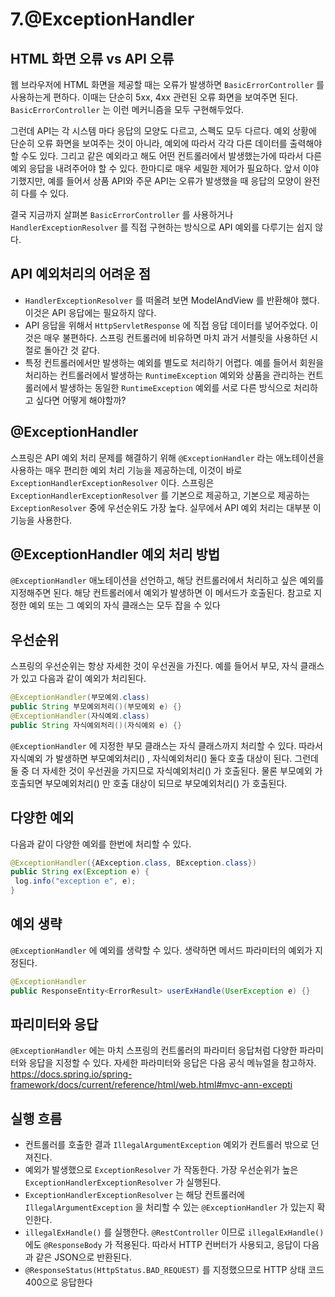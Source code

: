 # 7.@ExceptionHandler
## HTML 화면 오류 vs API 오류
웹 브라우저에 HTML 화면을 제공할 때는 오류가 발생하면 `BasicErrorController` 를 사용하는게 편하다.
이때는 단순히 5xx, 4xx 관련된 오류 화면을 보여주면 된다. `BasicErrorController` 는 이런 메커니즘을 모두 구현해두었다.

그런데 API는 각 시스템 마다 응답의 모양도 다르고, 스펙도 모두 다르다. 예외 상황에 단순히 오류 화면을
보여주는 것이 아니라, 예외에 따라서 각각 다른 데이터를 출력해야 할 수도 있다. 그리고 같은 예외라고
해도 어떤 컨트롤러에서 발생했는가에 따라서 다른 예외 응답을 내려주어야 할 수 있다. 한마디로 매우
세밀한 제어가 필요하다.
앞서 이야기했지만, 예를 들어서 상품 API와 주문 API는 오류가 발생했을 때 응답의 모양이 완전히 다를 수 있다.

결국 지금까지 살펴본 `BasicErrorController` 를 사용하거나 `HandlerExceptionResolver` 를 직접
구현하는 방식으로 API 예외를 다루기는 쉽지 않다.

## API 예외처리의 어려운 점
- `HandlerExceptionResolver` 를 떠올려 보면 ModelAndView 를 반환해야 했다. 이것은 API 응답에는 필요하지 않다.
- API 응답을 위해서 `HttpServletResponse` 에 직접 응답 데이터를 넣어주었다. 이것은 매우 불편하다. 
스프링 컨트롤러에 비유하면 마치 과거 서블릿을 사용하던 시절로 돌아간 것 같다.
- 특정 컨트롤러에서만 발생하는 예외를 별도로 처리하기 어렵다. 예를 들어서 회원을 처리하는 컨트롤러에서
발생하는 `RuntimeException` 예외와 상품을 관리하는 컨트롤러에서 발생하는 동일한
`RuntimeException` 예외를 서로 다른 방식으로 처리하고 싶다면 어떻게 해야할까?
## @ExceptionHandler
스프링은 API 예외 처리 문제를 해결하기 위해 `@ExceptionHandler` 라는 애노테이션을 사용하는 매우
편리한 예외 처리 기능을 제공하는데, 이것이 바로 `ExceptionHandlerExceptionResolver` 이다. 
스프링은 `ExceptionHandlerExceptionResolver` 를 기본으로 제공하고, 기본으로 제공하는
`ExceptionResolver` 중에 우선순위도 가장 높다. 실무에서 API 예외 처리는 대부분 이 기능을 사용한다.

## @ExceptionHandler 예외 처리 방법
`@ExceptionHandler` 애노테이션을 선언하고, 해당 컨트롤러에서 처리하고 싶은 예외를 지정해주면 된다. 
해당 컨트롤러에서 예외가 발생하면 이 메서드가 호출된다. 참고로 지정한 예외 또는 그 예외의 자식
클래스는 모두 잡을 수 있다


## 우선순위
스프링의 우선순위는 항상 자세한 것이 우선권을 가진다. 예를 들어서 부모, 자식 클래스가 있고 다음과 같이
예외가 처리된다.
```java
@ExceptionHandler(부모예외.class)
public String 부모예외처리()(부모예외 e) {}
@ExceptionHandler(자식예외.class)
public String 자식예외처리()(자식예외 e) {}
```
`@ExceptionHandler` 에 지정한 부모 클래스는 자식 클래스까지 처리할 수 있다. 따라서 자식예외 가
발생하면 부모예외처리() , 자식예외처리() 둘다 호출 대상이 된다. 그런데 둘 중 더 자세한 것이 우선권을
가지므로 자식예외처리() 가 호출된다. 물론 부모예외 가 호출되면 부모예외처리() 만 호출 대상이 되므로
부모예외처리() 가 호출된다.

## 다양한 예외
다음과 같이 다양한 예외를 한번에 처리할 수 있다.
```java
@ExceptionHandler({AException.class, BException.class})
public String ex(Exception e) {
 log.info("exception e", e);
}
```

## 예외 생략
`@ExceptionHandler` 에 예외를 생략할 수 있다. 생략하면 메서드 파라미터의 예외가 지정된다.
```java
@ExceptionHandler
public ResponseEntity<ErrorResult> userExHandle(UserException e) {}
```

## 파리미터와 응답
`@ExceptionHandler` 에는 마치 스프링의 컨트롤러의 파라미터 응답처럼 다양한 파라미터와 응답을 지정할
수 있다.
자세한 파라미터와 응답은 다음 공식 메뉴얼을 참고하자.
https://docs.spring.io/spring-framework/docs/current/reference/html/web.html#mvc-ann-excepti

## 실행 흐름
- 컨트롤러를 호출한 결과 `IllegalArgumentException` 예외가 컨트롤러 밖으로 던져진다.
- 예외가 발생했으로 `ExceptionResolver` 가 작동한다. 가장 우선순위가 높은
`ExceptionHandlerExceptionResolver` 가 실행된다.
- `ExceptionHandlerExceptionResolver` 는 해당 컨트롤러에 `IllegalArgumentException` 을 처리할
 수 있는 `@ExceptionHandler` 가 있는지 확인한다.
- `illegalExHandle()` 를 실행한다. `@RestController` 이므로 `illegalExHandle()` 에도
 `@ResponseBody` 가 적용된다. 따라서 HTTP 컨버터가 사용되고, 응답이 다음과 같은 JSON으로 반환된다.
- `@ResponseStatus(HttpStatus.BAD_REQUEST)` 를 지정했으므로 HTTP 상태 코드 400으로 응답한다
